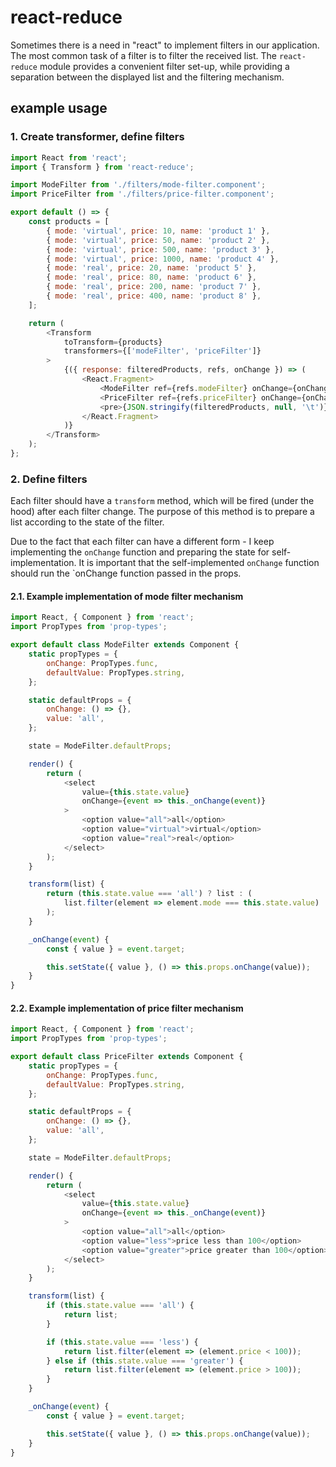# react-reduce

Sometimes there is a need in "react" to implement filters in our application. The most common task of a filter is to filter the received list. The `react-reduce` module provides a convenient filter set-up, while providing a separation between the displayed list and the filtering mechanism.

## example usage

### 1. Create transformer, define filters

```js
import React from 'react';
import { Transform } from 'react-reduce';

import ModeFilter from './filters/mode-filter.component';
import PriceFilter from './filters/price-filter.component';

export default () => {
    const products = [
        { mode: 'virtual', price: 10, name: 'product 1' },
        { mode: 'virtual', price: 50, name: 'product 2' },
        { mode: 'virtual', price: 500, name: 'product 3' },
        { mode: 'virtual', price: 1000, name: 'product 4' },
        { mode: 'real', price: 20, name: 'product 5' },
        { mode: 'real', price: 80, name: 'product 6' },
        { mode: 'real', price: 200, name: 'product 7' },
        { mode: 'real', price: 400, name: 'product 8' },
    ];

    return (
        <Transform
            toTransform={products}
            transformers={['modeFilter', 'priceFilter']}
        >
            {({ response: filteredProducts, refs, onChange }) => (
                <React.Fragment>
                    <ModeFilter ref={refs.modeFilter} onChange={onChange}/>
                    <PriceFilter ref={refs.priceFilter} onChange={onChange}/>
                    <pre>{JSON.stringify(filteredProducts, null, '\t')}</pre>
                </React.Fragment>
            )}
        </Transform>
    );
};


```

### 2. Define filters

Each filter should have a `transform` method, which will be fired (under the hood) after each filter change. The purpose of this method is to prepare a list according to the state of the filter.

Due to the fact that each filter can have a different form - I keep implementing the `onChange` function and preparing the state for self-implementation. It is important that the self-implemented `onChange` function should run the `onChange function passed in the props.

#### 2.1. Example implementation of mode filter mechanism

```js
import React, { Component } from 'react';
import PropTypes from 'prop-types';

export default class ModeFilter extends Component {
    static propTypes = {
        onChange: PropTypes.func,
        defaultValue: PropTypes.string,
    };

    static defaultProps = {
        onChange: () => {},
        value: 'all',
    };

    state = ModeFilter.defaultProps;

    render() {
        return (
            <select
                value={this.state.value}
                onChange={event => this._onChange(event)}
            >
                <option value="all">all</option>
                <option value="virtual">virtual</option>
                <option value="real">real</option>
            </select>
        );
    }

    transform(list) {
        return (this.state.value === 'all') ? list : (
            list.filter(element => element.mode === this.state.value)
        );
    }

    _onChange(event) {
        const { value } = event.target;

        this.setState({ value }, () => this.props.onChange(value));
    }
}

```

#### 2.2. Example implementation of price filter mechanism

```js
import React, { Component } from 'react';
import PropTypes from 'prop-types';

export default class PriceFilter extends Component {
    static propTypes = {
        onChange: PropTypes.func,
        defaultValue: PropTypes.string,
    };

    static defaultProps = {
        onChange: () => {},
        value: 'all',
    };

    state = ModeFilter.defaultProps;

    render() {
        return (
            <select
                value={this.state.value}
                onChange={event => this._onChange(event)}
            >
                <option value="all">all</option>
                <option value="less">price less than 100</option>
                <option value="greater">price greater than 100</option>
            </select>
        );
    }

    transform(list) {
        if (this.state.value === 'all') {
            return list;
        }

        if (this.state.value === 'less') {
            return list.filter(element => (element.price < 100));
        } else if (this.state.value === 'greater') {
            return list.filter(element => (element.price > 100));
        }
    }

    _onChange(event) {
        const { value } = event.target;

        this.setState({ value }, () => this.props.onChange(value));
    }
}

```
